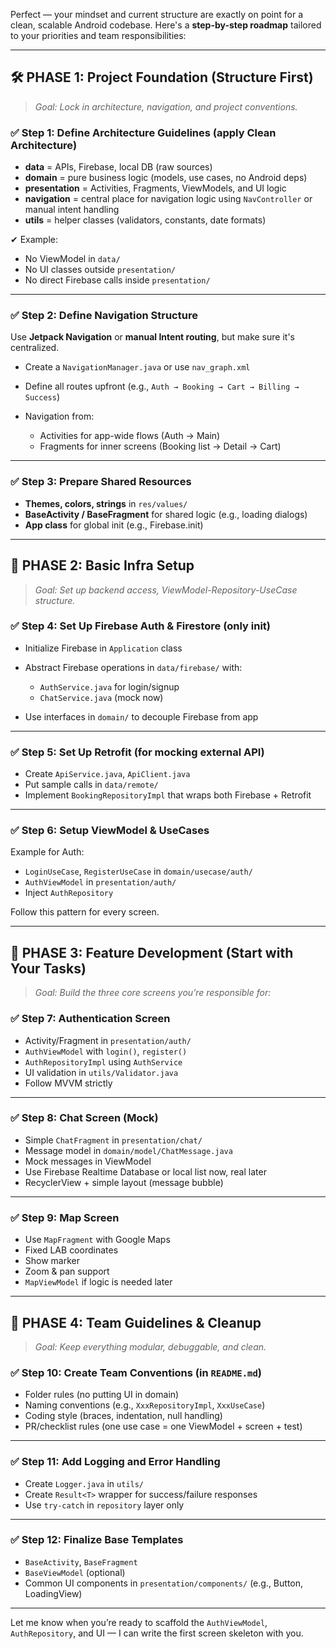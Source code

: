 Perfect — your mindset and current structure are exactly on point for a clean, scalable Android codebase. Here's a **step-by-step roadmap** tailored to your priorities and team responsibilities:

---

## 🛠️ PHASE 1: Project Foundation (Structure First)

> *Goal: Lock in architecture, navigation, and project conventions.*

### ✅ Step 1: Define Architecture Guidelines (apply Clean Architecture)

* **data** = APIs, Firebase, local DB (raw sources)
* **domain** = pure business logic (models, use cases, no Android deps)
* **presentation** = Activities, Fragments, ViewModels, and UI logic
* **navigation** = central place for navigation logic using `NavController` or manual intent handling
* **utils** = helper classes (validators, constants, date formats)

✔ Example:

* No ViewModel in `data/`
* No UI classes outside `presentation/`
* No direct Firebase calls inside `presentation/`

---

### ✅ Step 2: Define Navigation Structure

Use **Jetpack Navigation** or **manual Intent routing**, but make sure it's centralized.

* Create a `NavigationManager.java` or use `nav_graph.xml`
* Define all routes upfront (e.g., `Auth → Booking → Cart → Billing → Success`)
* Navigation from:

  * Activities for app-wide flows (Auth → Main)
  * Fragments for inner screens (Booking list → Detail → Cart)

---

### ✅ Step 3: Prepare Shared Resources

* **Themes, colors, strings** in `res/values/`
* **BaseActivity / BaseFragment** for shared logic (e.g., loading dialogs)
* **App class** for global init (e.g., Firebase.init)

---

## 🧱 PHASE 2: Basic Infra Setup

> *Goal: Set up backend access, ViewModel-Repository-UseCase structure.*

### ✅ Step 4: Set Up Firebase Auth & Firestore (only init)

* Initialize Firebase in `Application` class
* Abstract Firebase operations in `data/firebase/` with:

  * `AuthService.java` for login/signup
  * `ChatService.java` (mock now)
* Use interfaces in `domain/` to decouple Firebase from app

---

### ✅ Step 5: Set Up Retrofit (for mocking external API)

* Create `ApiService.java`, `ApiClient.java`
* Put sample calls in `data/remote/`
* Implement `BookingRepositoryImpl` that wraps both Firebase + Retrofit

---

### ✅ Step 6: Setup ViewModel & UseCases

Example for Auth:

* `LoginUseCase`, `RegisterUseCase` in `domain/usecase/auth/`
* `AuthViewModel` in `presentation/auth/`
* Inject `AuthRepository`

Follow this pattern for every screen.

---

## 🎯 PHASE 3: Feature Development (Start with Your Tasks)

> *Goal: Build the three core screens you’re responsible for:*

### ✅ Step 7: Authentication Screen

* Activity/Fragment in `presentation/auth/`
* `AuthViewModel` with `login()`, `register()`
* `AuthRepositoryImpl` using `AuthService`
* UI validation in `utils/Validator.java`
* Follow MVVM strictly

---

### ✅ Step 8: Chat Screen (Mock)

* Simple `ChatFragment` in `presentation/chat/`
* Message model in `domain/model/ChatMessage.java`
* Mock messages in ViewModel
* Use Firebase Realtime Database or local list now, real later
* RecyclerView + simple layout (message bubble)

---

### ✅ Step 9: Map Screen

* Use `MapFragment` with Google Maps
* Fixed LAB coordinates
* Show marker
* Zoom & pan support
* `MapViewModel` if logic is needed later

---

## 🧹 PHASE 4: Team Guidelines & Cleanup

> *Goal: Keep everything modular, debuggable, and clean.*

### ✅ Step 10: Create Team Conventions (in `README.md`)

* Folder rules (no putting UI in domain)
* Naming conventions (e.g., `XxxRepositoryImpl`, `XxxUseCase`)
* Coding style (braces, indentation, null handling)
* PR/checklist rules (one use case = one ViewModel + screen + test)

---

### ✅ Step 11: Add Logging and Error Handling

* Create `Logger.java` in `utils/`
* Create `Result<T>` wrapper for success/failure responses
* Use `try-catch` in `repository` layer only

---

### ✅ Step 12: Finalize Base Templates

* `BaseActivity`, `BaseFragment`
* `BaseViewModel` (optional)
* Common UI components in `presentation/components/` (e.g., Button, LoadingView)

---

Let me know when you’re ready to scaffold the `AuthViewModel`, `AuthRepository`, and UI — I can write the first screen skeleton with you.
